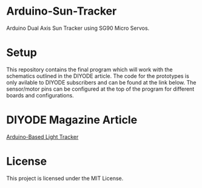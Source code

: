 # Arduino-Sun-Tracker
Arduino Dual Axis Sun Tracker using SG90 Micro Servos.

# Setup

This repository contains the final program which will work with the schematics outlined in the DIYODE article. The code for the prototypes is only avilable to DIYODE subscribers and can be found at the link below. The sensor/motor pins can be configured at the top of the program for different boards and configurations.

# DIYODE Magazine Article

[Arduino-Based Light Tracker](https://diyodemag.com/projects/follow_the_light_arduino-based_light_sun_tracker)

# License

This project is licensed under the MIT License.
